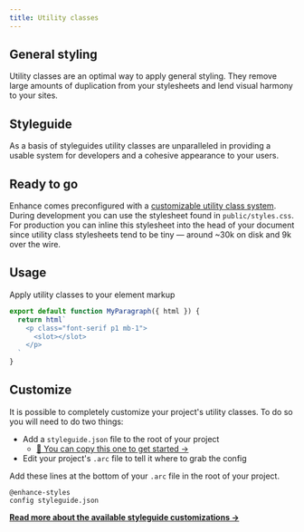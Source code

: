 ```yaml
---
title: Utility classes
---
```


## General styling

Utility classes are an optimal way to apply general styling. They remove large amounts of duplication from your stylesheets and lend visual harmony to your sites.

## Styleguide

As a basis of styleguides utility classes are unparalleled in providing a usable system for developers and a cohesive appearance to your users.

## Ready to go

Enhance comes preconfigured with a [customizable utility class system](https://github.com/enhance-dev/enhance-styles). During development you can use the stylesheet found in `public/styles.css`. For production you can inline this stylesheet into the head of your document since utility class stylesheets tend to be tiny — around ~30k on disk and 9k over the wire.

## Usage

Apply utility classes to your element markup

```javascript
export default function MyParagraph({ html }) {
  return html`
    <p class="font-serif p1 mb-1">
      <slot></slot>
    </p>
  `
}
```

## Customize

It is possible to completely customize your project's utility classes. To do so you will need to do two things:
- Add a `styleguide.json` file to the root of your project
  - [ 📄 You can copy this one to get started →](https://raw.githubusercontent.com/enhance-dev/enhance-styles/main/config.json)
- Edit your project's `.arc` file to tell it where to grab the config

Add these lines at the bottom of your `.arc` file in the root of your project.

```arc
@enhance-styles
config styleguide.json
```

<doc-callout level="none" mark="💅🏽">

**[Read more about the available styleguide customizations →](https://github.com/enhance-dev/enhance-styles)**

</doc-callout>
